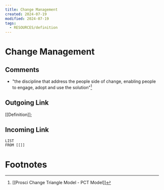 ```yaml
---
title: Change Management
created: 2024-07-19
modified: 2024-07-19
tags:
  - RESOURCES/definition
---
```

# Change Management
## Comments
- "the discipline that address the people side of change, enabling people to engage, adopt and use the solution"[^1]
## Outgoing Link
[[Definition]]; 
## Incoming Link
```dataview
LIST
FROM [[]]
```
# Footnotes

[^1]: [[Prosci Change Triangle Model - PCT Model]]